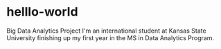 # helllo-world
Big Data Analytics Project
I'm an international student at Kansas State University finishing up my first year in the MS in Data Analytics Program.
